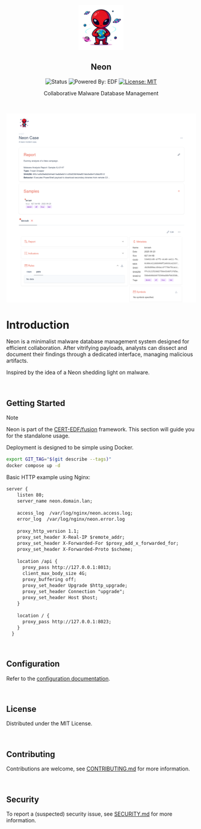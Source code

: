 <p align="center"><img width="120" src="./web/public/favicon.png"></p>
<h2 align="center">Neon</h2>

<div align="center">

![Status](https://img.shields.io/badge/status-active-success?style=for-the-badge)
![Powered By: EDF](https://img.shields.io/badge/Powered_By-CERT_EDF-FFFF33.svg?style=for-the-badge)
[![License: MIT](https://img.shields.io/badge/License-MIT-2596be.svg?style=for-the-badge)](/LICENSE)

</div>

<p align="center">Collaborative Malware Database Management</p>
<br>

<div align="center">

![Demo](./.github/screenshot.png)

</div>

# Introduction

Neon is a minimalist malware database management system designed for efficient collaboration. After vitrifying payloads, analysts can dissect and document their findings through a dedicated interface, managing malicious artifacts.

Inspired by the idea of a Neon shedding light on malware.

<br>

## Getting Started

> [!NOTE]
> Neon is part of the [CERT-EDF/fusion](https://github.com/CERT-EDF/fusion) framework. This section will guide you for the standalone usage.

Deployment is designed to be simple using Docker.
```bash
export GIT_TAG="$(git describe --tags)"
docker compose up -d
```

Basic HTTP example using Nginx:
```nginx
server {
    listen 80;
    server_name neon.domain.lan;

    access_log  /var/log/nginx/neon.access.log;
    error_log  /var/log/nginx/neon.error.log

    proxy_http_version 1.1;
    proxy_set_header X-Real-IP $remote_addr;
    proxy_set_header X-Forwarded-For $proxy_add_x_forwarded_for;
    proxy_set_header X-Forwarded-Proto $scheme;

    location /api {
      proxy_pass http://127.0.0.1:8013;
      client_max_body_size 4G;
      proxy_buffering off;
      proxy_set_header Upgrade $http_upgrade;
      proxy_set_header Connection "upgrade";
      proxy_set_header Host $host;
    }

    location / {
      proxy_pass http://127.0.0.1:8023;
    }
  }
```

<br>

## Configuration

Refer to the [configuration documentation](https://github.com/CERT-EDF/neon).

<br>

## License

Distributed under the MIT License.

<br>

## Contributing

Contributions are welcome, see [CONTRIBUTING.md](https://github.com/CERT-EDF/neon/blob/main/CONTRIBUTING.md) for more information.

<br>

## Security

To report a (suspected) security issue, see [SECURITY.md](https://github.com/CERT-EDF/neon/blob/main/SECURITY.md) for more information.
